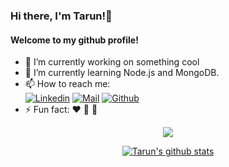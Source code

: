 <!-- <div align="center"> -->
### Hi there, I'm Tarun!👋
#### Welcome to my github profile!
<!-- <div/> -->

- 🔭 I’m currently working on something cool
- 🌱 I’m currently learning Node.js and MongoDB.
- 📫 How to reach me:   
[![Linkedin](https://img.shields.io/badge/-Tarun%20Kumar-blue?style=flat-square&logo=linkedin&logoColor=white&link=https://www.linkedin.com/in/tarun-kumar-7489651a0/)](https://www.linkedin.com/in/tarun-kumar-7489651a0/) 
[![Mail](https://img.shields.io/badge/-tarunkumar281200@gmail.com-gray?style=flat-square&logo=gmail&logoColor=red&link=)](mailto:tarunkumar281200@gmail.com) 
[![Github](https://img.shields.io/github/followers/Tarun-19?label=Follow&style=social)](https://github.com/Tarun-19)<!--   [Link](https://www.linkedin.com/in/tarun-kumar-7489651a0/) -->
- ⚡ Fun fact: :heart: :panda_face: :dog:
<!-- <p align="center"><img src="https://i.giphy.com/RThN0hOS2GO4M.gif" /></p> -->
<p align="center"><img src="https://media.tenor.com/images/adf07336af22551743b9eefc63e728e6/tenor.gif" /></p>


<div align="center">
  
[![Tarun's github stats](https://github-readme-stats.vercel.app/api?username=Tarun-19&hide=["prs"])](https://github.com/Tarun-19/github-readme-stats)

  <div/>
